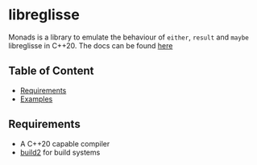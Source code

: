 # libreglisse

Monads is a library to emulate the behaviour of `either`, `result` and `maybe` libreglisse in C++20. The docs can be
found [here](wmbat.github.io/libreglisse/)

## Table of Content
* [Requirements](#requirements)
* [Examples](#examples)

## Requirements

* A C++20 capable compiler
* [build2](https://build2.org/) for build systems
